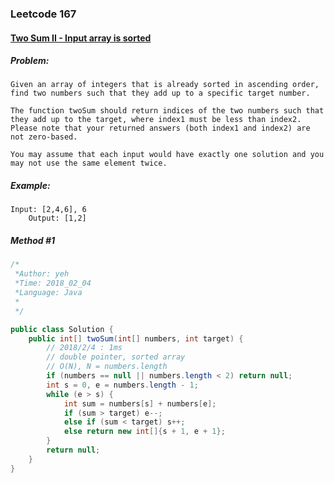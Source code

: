 


### Leetcode 167
#### [Two Sum II - Input array is sorted](https://leetcode.com/problems/two-sum-ii-input-array-is-sorted)

  

##### ***Problem:***

    Given an array of integers that is already sorted in ascending order, find two numbers such that they add up to a specific target number.

	The function twoSum should return indices of the two numbers such that they add up to the target, where index1 must be less than index2. Please note that your returned answers (both index1 and index2) are not zero-based.

	You may assume that each input would have exactly one solution and you may not use the same element twice.
    
##### ***Example:***

    Input: [2,4,6], 6
        Output: [1,2]


##### *Method #1*
``` java
/*
 *Author: yeh
 *Time: 2018_02_04
 *Language: Java
 *
 */

public class Solution {
    public int[] twoSum(int[] numbers, int target) {
        // 2018/2/4 : 1ms
        // double pointer, sorted array
        // O(N), N = numbers.length
        if (numbers == null || numbers.length < 2) return null;
        int s = 0, e = numbers.length - 1;
        while (e > s) {
            int sum = numbers[s] + numbers[e];
            if (sum > target) e--;
            else if (sum < target) s++;
            else return new int[]{s + 1, e + 1};
        }
        return null;
    }
}


```


